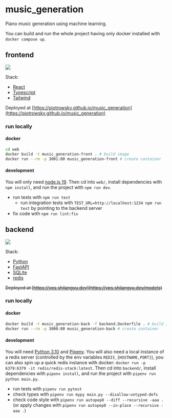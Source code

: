 # music_generation

Piano music generation using machine learning.

You can build and run the whole project having only docker installed with `docker compose up`.

## frontend

[![](https://github.com/piotrowskv/music_generation/workflows/web-ci/badge.svg)](https://github.com/piotrowskv/music_generation/actions)

Stack:

- [React](https://reactjs.org)
- [Typescript](https://www.typescriptlang.org)
- [Tailwind](https://tailwindcss.com)

Deployed at [https://piotrowskv.github.io/music_generation](https://piotrowskv.github.io/music_generation)

### run locally

#### docker

```sh
cd web
docker build -t music_generation-front . # build image
docker run --rm -p 3001:80 music_generation-front # create container
```

#### development

You will only need [node.js 19](https://nodejs.org/en/download/current/). Then cd into `web/`, install dependencies with `npm install`, and run the project with `npm run dev`.

- run tests with `npm run test`
  - run integration tests with `TEST_URL=http://localhost:1234 npm run test` by pointing to the backend server
- fix code with `npm run lint:fix`

## backend

[![](https://github.com/piotrowskv/music_generation/workflows/backend-ci/badge.svg)](https://github.com/piotrowskv/music_generation/actions)

Stack:

- [Python](https://www.python.org/)
- [FastAPI](https://fastapi.tiangolo.com/)
- [SQLite](https://www.sqlite.org/index.html)
- [redis](https://redis.io/)

~~Deployed at [https://vps.shilangyu.dev](https://vps.shilangyu.dev/models)~~

### run locally

#### docker

```sh
docker build -t music_generation-back -f backend.Dockerfile . # build image
docker run --rm -p 3000:80 music_generation-back # create container
```

#### development

You will need [Python 3.10](https://nodejs.org/en/download/current/) and [Pipenv](https://pipenv.pypa.io). You will also need a local instance of a redis server (controlled by the env variables `REDIS_{HOSTNAME,PORT}`), you can also spin up a quick redis instance with docker: `docker run -p 6379:6379 -it redis/redis-stack:latest`. Then cd into `backend/`, install dependencies with `pipenv install`, and run the project with `pipenv run python main.py`.

- run tests with `pipenv run pytest`
- check types with `pipenv run mypy main.py --disallow-untyped-defs`
- check code style with `pipenv run autopep8 --diff --recursive -aaa .` (or apply changes with `pipenv run autopep8 --in-place --recursive -aaa .`)
